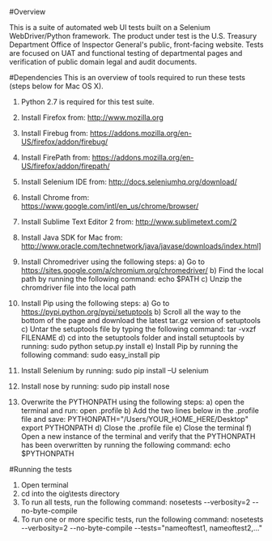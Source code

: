 #Overview

This is a suite of automated web UI tests built on a Selenium WebDriver/Python framework. The product under test is the U.S. Treasury Department Office of Inspector General's public, front-facing website. Tests are focused on UAT and functional testing of departmental pages and verification of public domain legal and audit documents. 

#Dependencies
This is an overview of tools required to run these tests (steps below for Mac OS X).

1. Python 2.7 is required for this test suite.

2. Install Firefox from: http://www.mozilla.org

3. Install Firebug from: https://addons.mozilla.org/en-US/firefox/addon/firebug/

4. Install FirePath from: https://addons.mozilla.org/en-US/firefox/addon/firepath/

5. Install Selenium IDE from: http://docs.seleniumhq.org/download/

6. Install Chrome from: https://www.google.com/intl/en_us/chrome/browser/

7. Install Sublime Text Editor 2 from: http://www.sublimetext.com/2

8. Install Java SDK for Mac from: http://www.oracle.com/technetwork/java/javase/downloads/index.html]

9. Install Chromedriver using the following steps:
a) Go to https://sites.google.com/a/chromium.org/chromedriver/
b) Find the local path by running the following command: echo $PATH
c) Unzip the chromdriver file into the local path

10. Install Pip using the following steps:
a) Go to https://pypi.python.org/pypi/setuptools
b) Scroll all the way to the bottom of the page and download the latest tar.gz version of setuptools
c) Untar the setuptools file by typing the following command: tar -vxzf FILENAME
d) cd into the setuptools folder and install setuptools by running: sudo python setup.py install
e) Install Pip by running the following command: sudo easy_install pip

11. Install Selenium by running: sudo pip install –U selenium

12. Install nose by running: sudo pip install nose

13. Overwrite the PYTHONPATH using the following steps:
a) open the terminal and run: open .profile
b) Add the two lines below in the .profile file and save: 
PYTHONPATH="/Users/YOUR_HOME_HERE/Desktop"
export PYTHONPATH
d) Close the .profile file
e) Close the terminal
f) Open a new instance of the terminal and verify that the PYTHONPATH has been overwritten by running the following command:
echo $PYTHONPATH

#Running the tests

1. Open terminal
2. cd into the oig\tests directory
3. To run all tests, run the following command: nosetests --verbosity=2 --no-byte-compile
4. To run one or more specific tests, run the following command: nosetests --verbosity=2 --no-byte-compile --tests="nameoftest1, nameoftest2,..."
